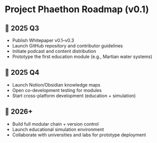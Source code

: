 # Project Phaethon Roadmap (v0.1)

## 🎯 2025 Q3
- Publish Whitepaper v0.1–v0.3
- Launch GitHub repository and contributor guidelines
- Initiate podcast and content distribution
- Prototype the first education module (e.g., Martian water systems)

## 🚧 2025 Q4
- Launch Notion/Obsidian knowledge maps
- Open co-development testing for modules
- Start cross-platform development (education + simulation)

## 🧠 2026+
- Build full modular chain + version control
- Launch educational simulation environment
- Collaborate with universities and labs for prototype deployment
